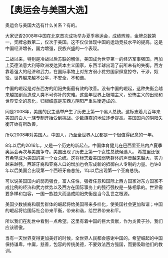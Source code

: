 # 【奥运会与美国大选】

奥运会与美国大选有什么关系？有的。

大家记否2008年中国在北京首次成功举办夏季奥运会，成绩辉煌，金牌总数第一，奖牌总数第二，仅次于美国。这不仅仅体现中国的运动竞技水平的提高。这是中国经济增长，国力增强，民族兴盛的一个表现。

二战以来，特别是冷战以后苏联的解体，美国成为世界第一的经济军事强国。再加上英德法意大利等欧洲发达资本主义国家，东西半球出现了前所未有的失衡。西方靠着强大的经济和武力，在国际事物上对东方弱小贫穷国家肆意掠夺，干涉，奴役。世界越来越不公平，不安全，不和谐。

中国的崛起是对东西方的阴阳失衡最有效的改善。没有中国的崛起，这种失衡会越来越加剧而造成人类不可弥补的灾难。这些年世界上极端主义，恐怖主义的出现和世界安全的恶化，归根结底是东西方阴阳严重失衡造成的。

同是2008年，美国的民主选举产生了历史上第一个黑人总统。这标志着几百年来美国的白人一族专制开始受到挑战。少数族裔的地位逐步提高。美国国内的阴阳失衡开始有所改善。

所以2008年对美国人，中国人，乃至全世界人民都是一个很值得纪念的一年。

8年以后的2016年，又是一个历史的新起点。中国体育健儿在巴西里亚热内卢夏季奥运会再次与美国争夺。美国出现了历史上第一个女性总统候选人。 希拉里还很有希望成为美国的第一个女总统。这将标志着美国弱势群体的声音越来越大，实力越来越强。西班牙裔和亚裔人口的增加也会形成新的抵御白人专制的力量。也许8年以后美国会出现第一个西班牙裔总统，1年以后出现第一个亚裔总统。

可以说美国国内的弱肉强食，富人任性，强者任意和国际上西方国家对东方国家不成比例的经济和武力优势以及西方在国际事务上的强行强权是一脉相承的。世界需要多样和包容，一国一族独大而造成阴阳失衡是当今乱世之根源。

美国少数族裔和弱势群体的崛起将给美国带来多样化，使美国社会更加和谐；中国的崛起将给国际社会带来平衡，带来和谐，给世界带来和平。

所以我们在乱世中看到一点希望。这里有着中国的巨大贡献，作为炎黄子孙，我们应该骄傲。

当有一天世界变得更加美好的时候，全世界人民都会感谢中国的。希望崛起的中国保持谦卑，中庸，慈善，包容的传统美德，不要效法西方强国，而要吸取他们的教训。
